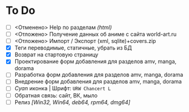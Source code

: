 To Do
=====
- [ ] <Отменено> Help по разделам *(html)*
- [ ] <Отложено> Получение данных об аниме с сайта world-art.ru
- [ ] <Отложено> Импорт / Экспорт (xml, sqlite)+covers.zip
- [x] Теги переводимые, статичные, убрать из БД
- [x] Возврат на стартовую страницу
- [x] Проектирование форм добавления для разделов amv, manga, dorama
- [ ] Разработка форм добавления для разделов amv, manga, dorama
- [ ] Внедрение форм добавления для разделов amv, manga, dorama
- [ ] *Cyan* иконка | Шрифт: `URW Chancert L`
- [ ] Обратная связь: сайт, ВК, мыло
- [ ] Релиз *[Win32, Win64, deb64, rpm64, dmg64]*

